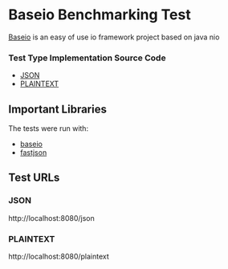 # Baseio Benchmarking Test

 [Baseio](https://github.com/firenio/baseio) is an easy of use io framework project based on java nio
 
### Test Type Implementation Source Code

* [JSON](src/main/java/hello/TestHttpLoadServer.java)
* [PLAINTEXT](src/main/java/hello/TestHttpLoadServer.java)


## Important Libraries
The tests were run with:
* [baseio](https://github.com/firenio/baseio/)
* [fastjson](https://github.com/alibaba/fastjson/)

## Test URLs
### JSON

http://localhost:8080/json

### PLAINTEXT

http://localhost:8080/plaintext


